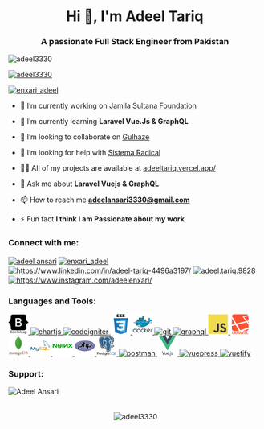 <h1 align="center">Hi 👋, I'm Adeel Tariq</h1>
<h3 align="center">A passionate Full Stack Engineer from Pakistan</h3>

<p align="left"> <img src="https://komarev.com/ghpvc/?username=adeel3330&label=Profile%20views&color=0e75b6&style=flat" alt="adeel3330" /> </p>

<p align="left"> <a href="https://github.com/ryo-ma/github-profile-trophy"><img src="https://github-profile-trophy.vercel.app/?username=adeel3330" alt="adeel3330" /></a> </p>

<p align="left"> <a href="https://twitter.com/enxari_adeel" target="blank"><img src="https://img.shields.io/twitter/follow/enxari_adeel?logo=twitter&style=for-the-badge" alt="enxari_adeel" /></a> </p>

- 🔭 I’m currently working on [Jamila Sultana Foundation](app.jsf.com.pk)

- 🌱 I’m currently learning **Laravel Vue.Js & GraphQL**

- 👯 I’m looking to collaborate on [Gulhaze](gulhaze.com)

- 🤝 I’m looking for help with [Sistema Radical](sistemaradical.com)

- 👨‍💻 All of my projects are available at [adeeltariq.vercel.app/](adeeltariq.vercel.app/)

- 💬 Ask me about **Laravel Vuejs & GraphQL**

- 📫 How to reach me **adeelansari3330@gmail.com**

- ⚡ Fun fact **I think I am Passionate about my work**

<h3 align="left">Connect with me:</h3>
<p align="left">
<a href="https://dev.to/adeel ansari" target="blank"><img align="center" src="https://raw.githubusercontent.com/rahuldkjain/github-profile-readme-generator/master/src/images/icons/Social/devto.svg" alt="adeel ansari" height="30" width="40" /></a>
<a href="https://twitter.com/enxari_adeel" target="blank"><img align="center" src="https://raw.githubusercontent.com/rahuldkjain/github-profile-readme-generator/master/src/images/icons/Social/twitter.svg" alt="enxari_adeel" height="30" width="40" /></a>
<a href="https://linkedin.com/in/https://www.linkedin.com/in/adeel-tariq-4496a3197/" target="blank"><img align="center" src="https://raw.githubusercontent.com/rahuldkjain/github-profile-readme-generator/master/src/images/icons/Social/linked-in-alt.svg" alt="https://www.linkedin.com/in/adeel-tariq-4496a3197/" height="30" width="40" /></a>
<a href="https://fb.com/adeel.tariq.9828" target="blank"><img align="center" src="https://raw.githubusercontent.com/rahuldkjain/github-profile-readme-generator/master/src/images/icons/Social/facebook.svg" alt="adeel.tariq.9828" height="30" width="40" /></a>
<a href="https://instagram.com/https://www.instagram.com/adeelenxari/" target="blank"><img align="center" src="https://raw.githubusercontent.com/rahuldkjain/github-profile-readme-generator/master/src/images/icons/Social/instagram.svg" alt="https://www.instagram.com/adeelenxari/" height="30" width="40" /></a>
</p>

<h3 align="left">Languages and Tools:</h3>
<p align="left"> <a href="https://getbootstrap.com" target="_blank" rel="noreferrer"> <img src="https://raw.githubusercontent.com/devicons/devicon/master/icons/bootstrap/bootstrap-plain-wordmark.svg" alt="bootstrap" width="40" height="40"/> </a> <a href="https://www.chartjs.org" target="_blank" rel="noreferrer"> <img src="https://www.chartjs.org/media/logo-title.svg" alt="chartjs" width="40" height="40"/> </a> <a href="https://codeigniter.com" target="_blank" rel="noreferrer"> <img src="https://cdn.worldvectorlogo.com/logos/codeigniter.svg" alt="codeigniter" width="40" height="40"/> </a> <a href="https://www.w3schools.com/css/" target="_blank" rel="noreferrer"> <img src="https://raw.githubusercontent.com/devicons/devicon/master/icons/css3/css3-original-wordmark.svg" alt="css3" width="40" height="40"/> </a> <a href="https://www.docker.com/" target="_blank" rel="noreferrer"> <img src="https://raw.githubusercontent.com/devicons/devicon/master/icons/docker/docker-original-wordmark.svg" alt="docker" width="40" height="40"/> </a> <a href="https://git-scm.com/" target="_blank" rel="noreferrer"> <img src="https://www.vectorlogo.zone/logos/git-scm/git-scm-icon.svg" alt="git" width="40" height="40"/> </a> <a href="https://graphql.org" target="_blank" rel="noreferrer"> <img src="https://www.vectorlogo.zone/logos/graphql/graphql-icon.svg" alt="graphql" width="40" height="40"/> </a> <a href="https://developer.mozilla.org/en-US/docs/Web/JavaScript" target="_blank" rel="noreferrer"> <img src="https://raw.githubusercontent.com/devicons/devicon/master/icons/javascript/javascript-original.svg" alt="javascript" width="40" height="40"/> </a> <a href="https://laravel.com/" target="_blank" rel="noreferrer"> <img src="https://raw.githubusercontent.com/devicons/devicon/master/icons/laravel/laravel-plain-wordmark.svg" alt="laravel" width="40" height="40"/> </a> <a href="https://www.mongodb.com/" target="_blank" rel="noreferrer"> <img src="https://raw.githubusercontent.com/devicons/devicon/master/icons/mongodb/mongodb-original-wordmark.svg" alt="mongodb" width="40" height="40"/> </a> <a href="https://www.mysql.com/" target="_blank" rel="noreferrer"> <img src="https://raw.githubusercontent.com/devicons/devicon/master/icons/mysql/mysql-original-wordmark.svg" alt="mysql" width="40" height="40"/> </a> <a href="https://www.nginx.com" target="_blank" rel="noreferrer"> <img src="https://raw.githubusercontent.com/devicons/devicon/master/icons/nginx/nginx-original.svg" alt="nginx" width="40" height="40"/> </a> <a href="https://www.php.net" target="_blank" rel="noreferrer"> <img src="https://raw.githubusercontent.com/devicons/devicon/master/icons/php/php-original.svg" alt="php" width="40" height="40"/> </a> <a href="https://www.postgresql.org" target="_blank" rel="noreferrer"> <img src="https://raw.githubusercontent.com/devicons/devicon/master/icons/postgresql/postgresql-original-wordmark.svg" alt="postgresql" width="40" height="40"/> </a> <a href="https://postman.com" target="_blank" rel="noreferrer"> <img src="https://www.vectorlogo.zone/logos/getpostman/getpostman-icon.svg" alt="postman" width="40" height="40"/> </a> <a href="https://vuejs.org/" target="_blank" rel="noreferrer"> <img src="https://raw.githubusercontent.com/devicons/devicon/master/icons/vuejs/vuejs-original-wordmark.svg" alt="vuejs" width="40" height="40"/> </a> <a href="https://vuepress.vuejs.org/" target="_blank" rel="noreferrer"> <img src="https://raw.githubusercontent.com/AliasIO/wappalyzer/master/src/drivers/webextension/images/icons/VuePress.svg" alt="vuepress" width="40" height="40"/> </a> <a href="https://vuetifyjs.com/en/" target="_blank" rel="noreferrer"> <img src="https://bestofjs.org/logos/vuetify.svg" alt="vuetify" width="40" height="40"/> </a> </p>

<h3 align="left">Support:</h3>
<p><a href="https://www.buymeacoffee.com/Adeel Ansari"> <img align="left" src="https://cdn.buymeacoffee.com/buttons/v2/default-yellow.png" height="50" width="210" alt="Adeel Ansari" /></a></p><br><br>

<p><img align="center" src="https://github-readme-stats.vercel.app/api/top-langs?username=adeel3330&show_icons=true&locale=en&layout=compact" alt="adeel3330" /></p>
